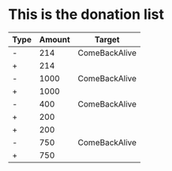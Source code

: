 # This is the donation list

| Type | Amount | Target        |
| ---- | ------ | ------------- |
| -    | 214    | ComeBackAlive |
| +    | 214    |               |
| -    | 1000   | ComeBackAlive |
| +    | 1000   |               |
| -    | 400    | ComeBackAlive |
| +    | 200    |               |
| +    | 200    |               |
| -    | 750    | ComeBackAlive |
| +    | 750    |               |
